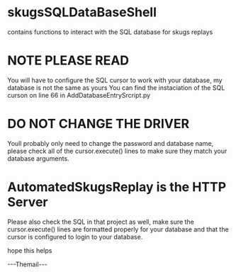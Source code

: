 # skugsSQLDataBaseShell
contains functions to interact with the SQL database for skugs replays
# NOTE PLEASE READ
You will have to configure the SQL cursor to work with your database, my database is not the same as yours
You can find the instaciation of the SQL curson on line 66 in AddDatabaseEntrySrcript.py
# DO NOT CHANGE THE DRIVER
Youll probably only need to change the password and database name, please check all of the cursor.execute() lines to make sure they match your database arguments.

# AutomatedSkugsReplay is the HTTP Server
Please also check the SQL in that project as well, make sure the cursor.execute() lines are formatted properly for your database and that the cursor is configured to login to your database.

hope this helps

---Themail---
